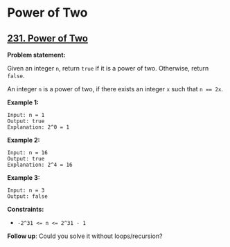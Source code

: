 # Power of Two

## [231. Power of Two](https://leetcode.com/problems/power-of-two/)

**Problem statement:**

Given an integer `n`, return `true` if it is a power of two. Otherwise, return `false`.

An integer `n` is a power of two, if there exists an integer `x` such that `n == 2x`.

**Example 1:**

```
Input: n = 1
Output: true
Explanation: 2^0 = 1
```

**Example 2:**

```
Input: n = 16
Output: true
Explanation: 2^4 = 16
```

**Example 3:**

```
Input: n = 3
Output: false
```

**Constraints:**

* `-2^31 <= n <= 2^31 - 1`

**Follow up**: Could you solve it without loops/recursion?
